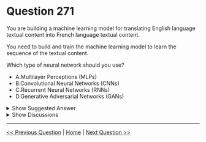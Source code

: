 # Question 271

You are building a machine learning model for translating English language textual content into French language textual content.

You need to build and train the machine learning model to learn the sequence of the textual content.

Which type of neural network should you use?

* A.Multilayer Perceptions (MLPs)
* B.Convolutional Neural Networks (CNNs)
* C.Recurrent Neural Networks (RNNs)
* D.Generative Adversarial Networks (GANs)

<details>
  <summary>Show Suggested Answer</summary>

  <strong>C</strong><br>
<p>To translate a corpus of English text to French, we need to build a recurrent neural network (RNN).</p>
<p>Note: RNNs are designed to take sequences of text as inputs or return sequences of text as outputs, or both. They&#x27;re called recurrent because the network&#x27;s hidden layers have a loop in which the output and cell state from each time step become inputs at the next time step. This recurrence serves as a form of memory.</p>
<p>It allows contextual information to flow through the network so that relevant outputs from previous time steps can be applied to network operations at the current time step.</p>
<p>Reference:</p>
<p>https://towardsdatascience.com/language-translation-with-rnns-d84d43b40571</p>

</details>

<details>
  <summary>Show Discussions</summary>

<blockquote><p><strong>RSMCT2011</strong> <code>(Fri 01 Jan 2021 11:19)</code> - <em>Upvotes: 11</em></p><p>Answer: C
https://chunml.github.io/ChunML.github.io/project/Creating-Text-Generator-Using-Recurrent-Neural-Network/</p></blockquote>
<blockquote><p><strong>james2033</strong> <code>(Sun 20 Oct 2024 02:51)</code> - <em>Upvotes: 1</em></p><p>NLP --&gt; sequence --&gt; RNN. Choose C.

CNN for image training. Remove B.

&#x27;Multi-layer perceptions&#x27; for neural network theory. Remove A.</p></blockquote>
<blockquote><p><strong>azurelearner666</strong> <code>(Fri 14 Apr 2023 08:05)</code> - <em>Upvotes: 1</em></p><p>C, RNN is the answer.</p></blockquote>
<blockquote><p><strong>adamwar</strong> <code>(Thu 03 Nov 2022 13:55)</code> - <em>Upvotes: 1</em></p><p>RNNs are not used much anymore in favour of LSTMS or similar, also CNNs can be used for seq2seq models</p></blockquote>
<blockquote><p><strong>spaceykacey</strong> <code>(Fri 11 Nov 2022 17:08)</code> - <em>Upvotes: 5</em></p><p>LSTMs are a type of RNN.</p></blockquote>
<blockquote><p><strong>ranjsi01</strong> <code>(Thu 19 Jan 2023 16:02)</code> - <em>Upvotes: 1</em></p><p>lstms = long short term memory</p></blockquote>
<blockquote><p><strong>dushmantha</strong> <code>(Tue 30 Aug 2022 04:38)</code> - <em>Upvotes: 3</em></p><p>Answer is correct</p></blockquote>
<blockquote><p><strong>ljljljlj</strong> <code>(Mon 11 Jul 2022 14:14)</code> - <em>Upvotes: 4</em></p><p>On exam 2021/7/10</p></blockquote>

</details>

---

[<< Previous Question](question_270.md) | [Home](/index.md) | [Next Question >>](question_272.md)
